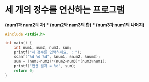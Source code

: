 # 세 개의 정수를 연산하는 프로그램

**(num1과 num2의 차) * (num2와 num3의 합) * (num3과 num1의 나머지)**

```c
#include <stdio.h>

int main() {
	int num1, num2, num3, sum;
    printf("세 정수를 입력하세요. : ");
    scanf("%d %d %d", &num1, &num2, &num3);
    sum = (num1-num2)*(num2+num3)*(num3%num1); 
    printf("연산 결과 = %d", sum);
	return 0;
}
```

